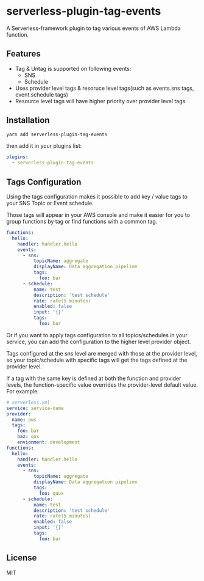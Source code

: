 # serverless-plugin-tag-events

A Serverless-framework plugin to tag various events of AWS Lambda function.

## Features

- Tag & Untag is supported on following events:
  - SNS
  - Schedule
- Uses provider level tags & resoruce level tags(such as events.sns tags, event.schedule tags)
- Resource level tags will have higher priority over provider level tags

## Installation

```bash
yarn add serverless-plugin-tag-events
```

then add it in your plugins list:

```yaml
plugins:
  - serverless-plugin-tag-events
```

## Tags Configuration

Using the tags configuration makes it possible to add key / value tags to your SNS Topic or Event schedule.

Those tags will appear in your AWS console and make it easier for you to group functions by tag or find functions with a common tag.

```yaml
functions:
  hello:
    handler: handler.hello
    events:
      - sns:
          topicName: aggregate
          displayName: Data aggregation pipeline
          tags:
            foo: bar
      - schedule:
          name: test
          description: 'test schedule'
          rate: rate(5 minutes)
          enabled: false
          input: '{}'
          tags:
            foo: bar
```

Or if you want to apply tags configuration to all topics/schedules in your service, you can add the configuration to the higher level provider object.

Tags configured at the sns level are merged with those at the provider level, so your topic/schedule with specific tags will get the tags defined at the provider level.

If a tag with the same key is defined at both the function and provider levels, the function-specific value overrides the provider-level default value. For example:

```yaml
# serverless.yml
service: service-name
provider:
  name: aws
  tags:
    foo: bar
    baz: qux
    envionment: development
functions:
  hello:
    handler: handler.hello
    events:
      - sns:
          topicName: aggregate
          displayName: Data aggregation pipeline
          tags:
            foo: quux
      - schedule:
          name: test
          description: 'test schedule'
          rate: rate(5 minutes)
          enabled: false
          input: '{}'
          tags:
            foo: bar
```

## License

MIT
